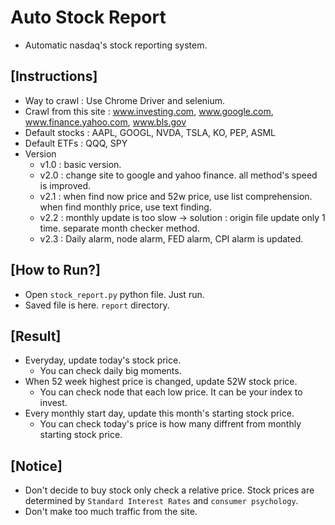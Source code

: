 # Auto Stock Report
* Automatic nasdaq's stock reporting system.

## [Instructions]
* Way to crawl : Use Chrome Driver and selenium.
* Crawl from this site : www.investing.com, www.google.com, www.finance.yahoo.com, www.bls.gov
* Default stocks : AAPL, GOOGL, NVDA, TSLA, KO, PEP, ASML
* Default ETFs : QQQ, SPY
* Version
  * v1.0 : basic version.
  * v2.0 : change site to google and yahoo finance. all method's speed is improved.
  * v2.1 : when find now price and 52w price, use list comprehension. when find monthly price, use text finding.
  * v2.2 : monthly update is too slow -> solution : origin file update only 1 time. separate month checker method.
  * v2.3 : Daily alarm, node alarm, FED alarm, CPI alarm is updated.

## [How to Run?]
* Open `stock_report.py` python file. Just run.
* Saved file is here. `report` directory.

## [Result]
* Everyday, update today's stock price.
    * You can check daily big moments.
* When 52 week highest price is changed, update 52W stock price.
    * You can check node that each low price. It can be your index to invest.
* Every monthly start day, update this month's starting stock price.
    * You can check today's price is how many diffrent from monthly starting stock price.

## [Notice]
* Don't decide to buy stock only check a relative price. Stock prices are determined by `Standard Interest Rates` and `consumer psychology`.
* Don't make too much traffic from the site.



